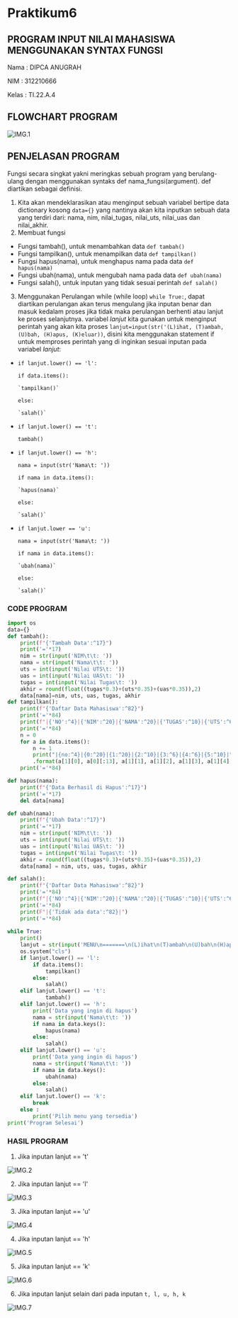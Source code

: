 # Praktikum6
## PROGRAM INPUT NILAI MAHASISWA MENGGUNAKAN SYNTAX FUNGSI 
Nama      : DIPCA ANUGRAH

NIM       : 312210666

Kelas     : TI.22.A.4
## FLOWCHART PROGRAM
![IMG.1](GAMBAR/6.png)
## PENJELASAN PROGRAM
Fungsi secara singkat yakni meringkas sebuah program yang berulang-ulang dengan menggunakan syntaks def nama_fungsi(argument). def diartikan sebagai definisi.
1. Kita akan mendeklarasikan atau menginput sebuah variabel bertipe data dictionary kosong `data={}` yang nantinya akan kita inputkan sebuah data yang terdiri dari: nama, nim, nilai_tugas, nilai_uts, nilai_uas dan nilai_akhir.
2. Membuat fungsi
* Fungsi tambah(), untuk menambahkan data `def tambah()`
* Fungsi tampilkan(), untuk menampilkan data `def tampilkan()`
* Fungsi hapus(nama), untuk menghapus nama pada data `def hapus(nama)`
* Fungsi ubah(nama), untuk mengubah nama pada data `def ubah(nama)`
* Fungsi salah(), untuk inputan yang tidak sesuai perintah `def salah()`
3. Menggunakan Perulangan while (while loop)
`while True:`, dapat diartikan perulangan akan terus mengulang jika inputan benar dan masuk kedalam proses jika tidak maka perulangan berhenti atau lanjut ke proses selanjutnya. 
variabel *lanjut* kita gunakan untuk menginput perintah yang akan kita proses `lanjut=input(str('(L)ihat, (T)ambah, (U)bah, (H)apus, (K)eluar))`, disini kita menggunakan statement if untuk memproses perintah yang di inginkan sesuai inputan pada variabel *lanjut*:
* `if lanjut.lower() == 'l':`

    `if data.items():`

      `tampilkan()`

    `else:`

      `salah()`

* `if lanjut.lower() == 't':`

    `tambah()`

* `if lanjut.lower() == 'h':`

    `nama = input(str('Nama\t: '))`

    `if nama in data.items():`

      `hapus(nama)`

    `else:`

      `salah()`

* `if lanjut.lower == 'u':`

    `nama = input(str('Nama\t: '))`

    `if nama in data.items():`

      `ubah(nama)`

    `else:`

      `salah()`

### CODE PROGRAM
```python
import os
data={}
def tambah():
    print(f"{'Tambah Data':^17}")
    print('='*17)
    nim = str(input('NIM\t\t: '))
    nama = str(input('Nama\t\t: '))
    uts = int(input('Nilai UTS\t: '))
    uas = int(input('Nilai UAS\t: '))
    tugas = int(input('Nilai Tugas\t: '))
    akhir = round(float((tugas*0.3)+(uts*0.35)+(uas*0.35)),2)
    data[nama]=nim, uts, uas, tugas, akhir
def tampilkan():
    print(f"{'Daftar Data Mahasiswa':^82}")
    print('='*84)
    print(f"|{'NO':^4}|{'NIM':^20}|{'NAMA':^20}|{'TUGAS':^10}|{'UTS':^6}|{'UAS':^6}|{'AKHIR':^10}|")
    print('='*84)
    n = 0
    for a in data.items():
        n += 1
        print("|{no:^4}|{0:^20}|{1:^20}|{2:^10}|{3:^6}|{4:^6}|{5:^10}|"
        .format(a[1][0], a[0][:13], a[1][1], a[1][2], a[1][3], a[1][4], no = n))
    print('='*84)

def hapus(nama):
    print(f"{'Data Berhasil di Hapus':^17}")
    print('='*17)
    del data[nama]

def ubah(nama):
    print(f"{'Ubah Data':^17}")
    print('='*17)
    nim = str(input('NIM\t\t: ')) 
    uts = int(input('Nilai UTS\t: '))
    uas = int(input('Nilai UAS\t: '))
    tugas = int(input('Nilai Tugas\t: '))
    akhir = round(float((tugas*0.3)+(uts*0.35)+(uas*0.35)),2)
    data[nama] = nim, uts, uas, tugas, akhir

def salah():
    print(f"{'Daftar Data Mahasiswa':^82}")
    print('='*84)
    print(f"|{'NO':^4}|{'NIM':^20}|{'NAMA':^20}|{'TUGAS':^10}|{'UTS':^6}|{'UAS':^6}|{'AKHIR':^10}|")
    print('='*84)
    print(F"|{'Tidak ada data':^82}|")
    print('='*84)
      
while True:
    print()
    lanjut = str(input('MENU\n=======\n(L)ihat\n(T)ambah\n(U)bah\n(H)apus\n(K)eluar\n=======\nPilihan : '))
    os.system("cls")
    if lanjut.lower() == 'l':
        if data.items():
            tampilkan()
        else:
            salah()
    elif lanjut.lower() == 't':
            tambah()
    elif lanjut.lower() == 'h':
        print('Data yang ingin di hapus')
        nama = str(input('Nama\t\t: '))
        if nama in data.keys():
            hapus(nama)
        else:
            salah()
    elif lanjut.lower() == 'u':
        print('Data yang ingin di hapus')
        nama = str(input('Nama\t\t: '))
        if nama in data.keys():
            ubah(nama)
        else:
            salah()
    elif lanjut.lower() == 'k':
        break
    else :
        print('Pilih menu yang tersedia')
print('Program Selesai') 
```

### HASIL PROGRAM
1. Jika inputan lanjut == 't'

![IMG.2](GAMBAR/1.png)

2. Jika inputan lanjut == 'l'

![IMG.3](GAMBAR/2.png)

3. Jika inputan lanjut == 'u'

![IMG.4](GAMBAR/3.png)

4. Jika inputan lanjut == 'h'

![IMG.5](GAMBAR/4.png)

5. Jika inputan lanjut == 'k'

![IMG.6](GAMBAR/7.png)

6. Jika inputan lanjut selain dari pada inputan `t, l, u, h, k` 

![IMG.7](GAMBAR/8.png)
 
    






